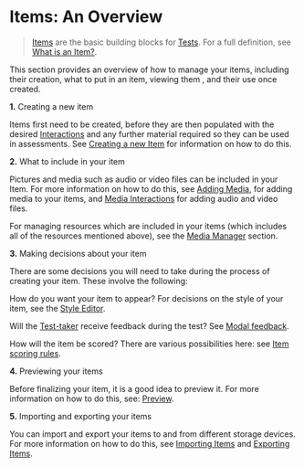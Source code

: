 <!--
created_at: 2016-12-15
authors:         
    - "Catherine Pease"
--> 

# Items: An Overview

>[Items](../appendix/glossary.md#item) are the basic building blocks for [Tests](../appendix/glossary.md#test). For a full definition, see [What is an Item?](../items/what-is-an-item.md).


This section provides an overview of how to manage your items, including their creation, what to put in an item, viewing them , and their use once created.

**1.** Creating a new item 

Items first need to be created, before they are then populated with the desired [Interactions](../appendix/glossary.md#interaction) and any further material required so they can be used in assessments. See [Creating a new Item](../items/creating-a-new-item.md) for information on how to do this.

**2.** What to include in your item

Pictures and media such as audio or video files can be included in your Item. For more information on how to do this, see [Adding Media](../items/adding-media.md), for adding media to your items, and [Media Interactions](../interactions/media-interaction.md) for adding audio and video files.

For managing resources which are included in your items (which includes all of the resources mentioned above), see the [Media Manager](../items/media-manager.md) section.


**3.** Making decisions about your item

There are some decisions you will need to take during the process of creating your item. These involve the following:

How do you want your item to appear? For decisions on the style of your item, see the [Style Editor](../items/style-editor.md).

Will the [Test-taker](../appendix/glossary.md#test-taker) receive feedback during the test? See [Modal feedback](../items/modal-feedback.md).

How will the item be scored? There are various possibilities here: see [Item scoring rules](../items/item-scoring-rules.md).
 
**4.** Previewing your items

Before finalizing your item, it is a good idea to preview it. For more information on how to do this, see:
[Preview](../items/preview.md).

**5.** Importing and exporting your items

You can import and export your items to and from different storage devices. For more information on how to do this, see [Importing Items](../items/importing-items.md) and [Exporting Items](../items/exporting-items.md).
